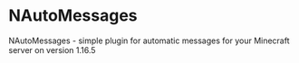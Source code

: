 # NAutoMessages
NAutoMessages - simple plugin for automatic messages for your Minecraft server on version 1.16.5
